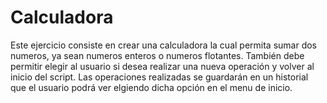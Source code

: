 # Calculadora
Este ejercicio consiste en crear una calculadora la cual permita sumar dos numeros, ya sean numeros enteros o numeros flotantes. También debe permitir elegir al usuario si desea realizar una nueva operación y volver al inicio del script. Las operaciones realizadas se guardarán en un historial que el usuario podrá ver elgiendo dicha opción en el menu de inicio.
